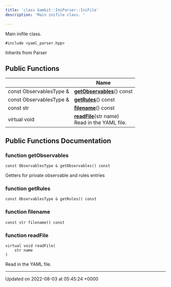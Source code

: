 ```yaml
---
title: 'class Gambit::IniParser::IniFile'
description: 'Main inifile class. '

---
```









Main inifile class. 


`#include <yaml_parser.hpp>`

Inherits from Parser

## Public Functions

|                | Name           |
| -------------- | -------------- |
| const ObservablesType & | **[getObservables](/documentation/code/main/classes/classgambit_1_1iniparser_1_1inifile/#function-getobservables)**() const |
| const ObservablesType & | **[getRules](/documentation/code/main/classes/classgambit_1_1iniparser_1_1inifile/#function-getrules)**() const |
| const str | **[filename](/documentation/code/main/classes/classgambit_1_1iniparser_1_1inifile/#function-filename)**() const |
| virtual void | **[readFile](/documentation/code/main/classes/classgambit_1_1iniparser_1_1inifile/#function-readfile)**(str name)<br>Read in the YAML file.  |

## Public Functions Documentation

### function getObservables

```
const ObservablesType & getObservables() const
```


Getters for private observable and rules entries 


### function getRules

```
const ObservablesType & getRules() const
```


### function filename

```
const str filename() const
```


### function readFile

```
virtual void readFile(
    str name
)
```

Read in the YAML file. 

-------------------------------

Updated on 2022-08-03 at 05:45:24 +0000